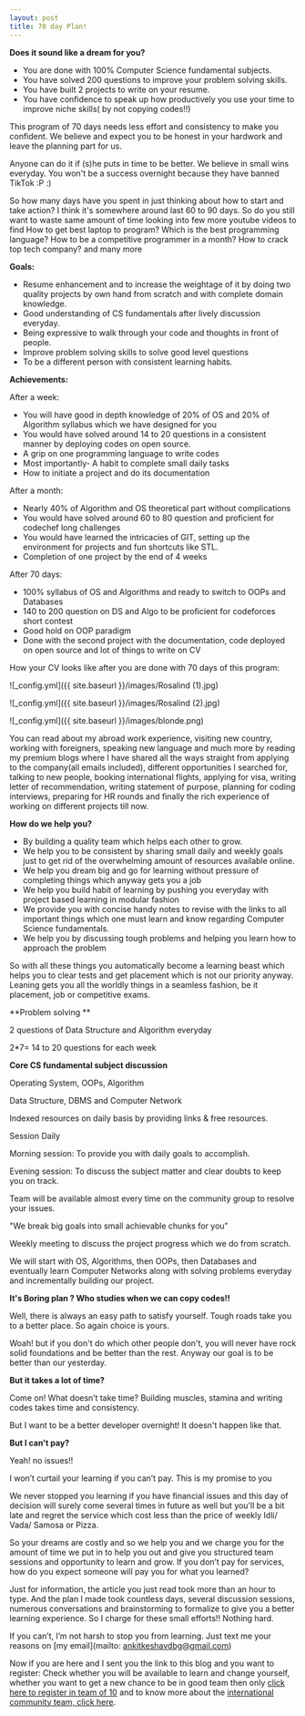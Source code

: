 ```yaml
---
layout: post
title: 70 day Plan!
---
```



**Does it sound like a dream for you?**



*   You are done with 100% Computer Science fundamental subjects.
*   You have solved 200 questions to improve your problem solving skills.
*   You have built 2 projects to write on your resume.
*   You have confidence to speak up how productively you use your time to improve niche skills( by not copying codes!!)

This program of 70 days needs less effort and consistency to make you confident. We believe and expect you to be honest in your hardwork and leave the planning part for us.

Anyone can do it if (s)he puts in time to be better. We believe in small wins everyday. You won't be a success overnight because they have banned TikTok :P :)

So how many days have you spent in just thinking about how to start and take action? I think it's somewhere around last 60 to 90 days. So do you still want to waste same amount of time looking into few more youtube videos to find 
How to get best laptop to program?
Which is the best programming language?
How to be a competitive programmer in a month?
How to crack top tech company? and many more

**Goals:**



*   Resume enhancement and to increase the weightage of it by doing two quality projects by own hand from scratch and with complete domain knowledge.
*   Good understanding of CS fundamentals after lively discussion everyday.
*   Being expressive to walk through your code and thoughts in front of people.
*   Improve problem solving skills to solve good level questions
*   To be a different person with consistent learning habits.

**Achievements:**

After a week:



*   You will have good in depth knowledge of 20% of OS and 20% of Algorithm syllabus which we have designed for you
*   You would have solved around 14 to 20 questions in a consistent manner by deploying codes on open source.
*   A grip on one programming language to write codes
*   Most importantly- A habit to complete small daily tasks
*   How to initiate a project and do its documentation

After a month:



*   Nearly 40% of Algorithm and OS theoretical part without complications
*   You would have solved around 60 to 80 question and proficient for codechef long challenges
*   You would have learned the intricacies of GIT, setting up the environment for projects and fun shortcuts like STL.
*   Completion of one project by the end of 4 weeks

After 70 days:



*   100% syllabus of OS and Algorithms and ready to switch to OOPs and Databases
*   140 to 200 question on DS and Algo to be proficient for codeforces short contest
*   Good hold on OOP paradigm
*   Done with the second project with the documentation, code deployed on open source and lot of things to write on CV

How your CV looks like after you are done with 70 days of this program: 

![_config.yml]({{ site.baseurl }}/images/Rosalind (1).jpg)


![_config.yml]({{ site.baseurl }}/images/Rosalind (2).jpg)



![_config.yml]({{ site.baseurl }}/images/blonde.png)

You can read about my abroad work experience, visiting new country, working with foreigners, speaking new language and much more by reading my premium blogs where I have shared all the ways straight from applying to the company(all emails included), different opportunities I searched for, talking to new people, booking international flights, applying for visa, writing letter of recommendation, writing statement of purpose, planning for coding interviews, preparing for HR rounds and finally the rich experience of working on different projects till now.

**How do we help you?**



*   By building a quality team which helps each other to grow.
*   We help you to be consistent by sharing small daily and weekly goals just to get rid of the overwhelming amount of resources available online.
*   We help you dream big and go for learning without pressure of completing things which anyway gets you a job
*   We help you build habit of learning by pushing you everyday with project based learning in modular fashion
*   We provide you with concise handy notes to revise with the links to all important things which one must learn and know regarding Computer Science fundamentals.
*   We help you by discussing tough problems and helping you learn how to approach the problem

So with all these things you automatically become a learning beast which helps you to clear tests and get placement which is not our priority anyway. Leaning gets you all the worldly things in a seamless fashion, be it placement, job or competitive exams. 

**Problem solving **

2 questions of Data Structure and Algorithm everyday

2*7= 14 to 20 questions for each week

**Core CS fundamental subject discussion**

Operating System, OOPs, Algorithm

Data Structure, DBMS and Computer Network 

Indexed resources on daily basis by providing links & free resources.

Session Daily

Morning session: To provide you with daily goals to accomplish.

Evening session: To discuss the subject matter and clear doubts to keep you on track.

Team will be available almost every time on the community group to resolve your issues.

"We break big goals into small achievable chunks for you"

Weekly meeting to discuss the project progress which we do from scratch.

We will start with OS, Algorithms, then OOPs, then Databases and eventually learn Computer Networks along with solving problems everyday and incrementally building our project.

**It's Boring plan ? Who studies when we can copy codes!!**

Well, there is always an easy path to satisfy yourself. Tough roads take you to a better place. So again choice is yours.

Woah! but if you don't do which other people don't, you will never have rock solid foundations and be better than the rest. Anyway our goal is to be better than our yesterday.

**But it takes a lot of time?**

Come on! What doesn’t take time? Building muscles, stamina and writing codes takes time and consistency.

But I want to be a better developer overnight! It doesn't happen like that.

**But I can't pay?**

Yeah! no issues!!

I won’t curtail your learning if you can’t pay. This is my promise to you

We never stopped you learning if you have financial issues and this day of decision will surely come several times in future as well but you'll be a bit late and regret the service which cost less than the price of weekly Idli/ Vada/ Samosa or Pizza.

So your dreams are costly and so we help you and we charge you for the amount of time we put in to help you out and give you structured team sessions and opportunity to learn and grow. If you don’t pay for services, how do you expect someone will pay you for what you learned?

Just for information, the article you just read took more than an hour to type. And the plan I made took countless days, several discussion sessions, numerous conversations and brainstorming to formalize to give you a better learning experience. So I charge for these small efforts!! Nothing hard.

If you can’t, I’m not harsh to stop you from learning. Just text me your reasons on [my email](mailto: ankitkeshavdbg@gmail.com) 

Now if you are here and I sent you the link to this blog and you want to register: Check whether you will be available to learn and change yourself, whether you want to get a new chance to be in good team then only [click here to register in team of 10](https://internsearchin.github.io/register) and to know more about the [international community team, click here](https://internsearchin.github.io).

